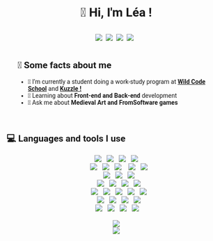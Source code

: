 <h1 style='font-family: "Roboto", sans-serif; display:flex;justify-content:center;'>👋 Hi, I'm Léa !</h1>
<div style='padding:1em; display:flex;justify-content:center;'>
    <a href="https://leagiangrosso.netlify.app/">
        <img src="https://img.shields.io/badge/website-000000?style=for-the-badge&logo=About.me&logoColor=white" />
    </a>&nbsp;&nbsp;
    <a href="mailto:lea.giangrosso@gmail.com">
        <img src="https://img.shields.io/badge/Gmail-D14836?style=for-the-badge&logo=gmail&logoColor=white" />
    </a>&nbsp;&nbsp;
    <a href="">
        <img src="https://img.shields.io/badge/Slack-4A154B?style=for-the-badge&logo=slack&logoColor=white" />
    </a>&nbsp;&nbsp;
   <a href="https://www.linkedin.com/in/leagiangrosso/">
        <img src="https://img.shields.io/badge/LinkedIn-0077B5?style=for-the-badge&logo=linkedin&logoColor=white" />
    </a>&nbsp;&nbsp;
  </div>

<div style='font-family: "Roboto", sans-serif; display:flex;justify-content:space-around;align-items:center;'>
    <div style="width:90%">    
        <h2 style='font-family: "Roboto", sans-serif; display:flex;align-items:center;'>🚀 Some facts about me</h2>
        <ul>
            <li>🔭 I’m currently a student doing a work-study program at <b><a href="https://www.wildcodeschool.com/fr-FR">Wild Code School</a></b> and <b><a href="https://kuzzle.io/fr/">Kuzzle !</a></b></li>
            <li>🌱 Learning about <b>Front-end and Back-end </b>development</li>
            <li>💬 Ask me about <b>Medieval Art and FromSoftware games</b></li>
        </ul>
    </div>
</div>
    
<br>
<div align='center'>
        <h2 style='font-family: "Roboto", sans-serif; display:flex;align-items:center;'>💻 Languages and tools I use</h2>
        <img src="https://img.shields.io/badge/HTML5-E34F26?style=for-the-badge&logo=html5&logoColor=white" />&nbsp;&nbsp;
        <img src="https://img.shields.io/badge/CSS3-1572B6?style=for-the-badge&logo=css3&logoColor=white" />&nbsp;&nbsp;
        <img src="https://img.shields.io/badge/javascript-%23323330.svg?style=for-the-badge&logo=javascript&logoColor=%23F7DF1E" />&nbsp;&nbsp;
        <img src="https://img.shields.io/badge/JavaScript-323330?style=for-the-badge&logo=javascript&logoColor=F7DF1E" /><br>&nbsp;&nbsp;
        <img src="https://img.shields.io/badge/Express.js-404D59?style=for-the-badge" />&nbsp;&nbsp;
        <img src="https://img.shields.io/badge/React-20232A?style=for-the-badge&logo=react&logoColor=61DAFB" />&nbsp;&nbsp;
        <img src="https://img.shields.io/badge/MySQL-00000F?style=for-the-badge&logo=mysql&logoColor=white" /> &nbsp;&nbsp;
        <img src="https://img.shields.io/badge/MongoDB-4EA94B?style=for-the-badge&logo=mongodb&logoColor=white" />&nbsp;&nbsp;
        <img src="https://img.shields.io/badge/Netlify-00C7B7?style=for-the-badge&logo=netlify&logoColor=white" /><br>&nbsp;&nbsp;
        <img src="https://img.shields.io/badge/Node.js-43853D?style=for-the-badge&logo=node.js&logoColor=white" />&nbsp;&nbsp;
        <img src="https://img.shields.io/badge/Tailwind_CSS-38B2AC?style=for-the-badge&logo=tailwind-css&logoColor=white" />&nbsp;&nbsp;
        <img src="https://img.shields.io/badge/Ubuntu-E95420?style=for-the-badge&logo=ubuntu&logoColor=white" /><br>&nbsp;&nbsp;
        <img src="https://img.shields.io/badge/TypeScript-007ACC?style=for-the-badge&logo=typescript&logoColor=white" />&nbsp;&nbsp;
        <img src="https://img.shields.io/badge/nestjs-%23E0234E.svg?style=for-the-badge&logo=nestjs&logoColor=white" />&nbsp;&nbsp;
        <img src="https://img.shields.io/badge/Jira-0052CC?style=for-the-badge&logo=Jira&logoColor=white" />&nbsp;&nbsp; 
        <img src="https://img.shields.io/badge/PostgreSQL-316192?style=for-the-badge&logo=postgresql&logoColor=white" /><br>&nbsp;&nbsp;
        <img src="https://img.shields.io/badge/-GraphQL-E10098?style=for-the-badge&logo=graphql&logoColor=white" />&nbsp;&nbsp;
        <img src="https://img.shields.io/badge/GIT-E44C30?style=for-the-badge&logo=git&logoColor=white" />&nbsp;&nbsp;
        <img src="https://img.shields.io/badge/Windows-0078D6?style=for-the-badge&logo=windows&logoColor=white" />&nbsp;&nbsp;
        <img src="https://img.shields.io/badge/Visual_Studio-5C2D91?style=for-the-badge&logo=visual%20studio&logoColor=white" />&nbsp;&nbsp;
        <img src="https://img.shields.io/badge/Trello-0052CC?style=for-the-badge&logo=trello&logoColor=white" /><br>&nbsp;&nbsp;
        <img src="https://img.shields.io/badge/Figma-F24E1E?style=for-the-badge&logo=figma&logoColor=white" />&nbsp;&nbsp;
        <img src="https://img.shields.io/badge/Amazon_AWS-232F3E?style=for-the-badge&logo=amazon-aws&logoColor=white" />&nbsp;&nbsp;
        <img src="https://img.shields.io/badge/Redux-593D88?style=for-the-badge&logo=redux&logoColor=white" />&nbsp;&nbsp;
        <img src="https://img.shields.io/badge/mac%20os-000000?style=for-the-badge&logo=apple&logoColor=white" /><br>&nbsp;&nbsp;
        <img src="https://img.shields.io/badge/threejs-black?style=for-the-badge&logo=three.js&logoColor=white" />&nbsp;&nbsp;
        <img src="https://img.shields.io/badge/-ApolloGraphQL-311C87?style=for-the-badge&logo=apollo-graphql" />&nbsp;&nbsp;
        <img src="https://img.shields.io/badge/Next-black?style=for-the-badge&logo=next.js&logoColor=white" />&nbsp;&nbsp;
    	<img src="https://img.shields.io/badge/prettier-1A2C34?style=for-the-badge&logo=prettier&logoColor=F7BA3E" />&nbsp;&nbsp;
        </div>
        <br>
        <div align='center'>
        <img src="https://github-readme-stats.vercel.app/api/top-langs/?username=Leagian&theme=dark&layout=compact" /><br>
        <img src="https://github-readme-stats.vercel.app/api?username=Leagian&theme=dark&show_icons=true&hide=stars,issues" />
        </div>
    
